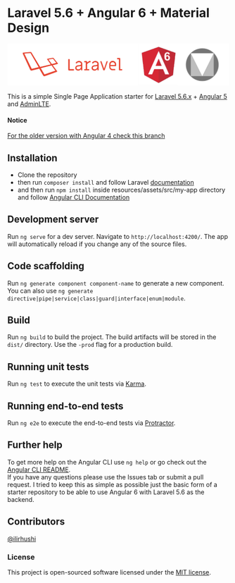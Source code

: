 # Laravel 5.6 + Angular 6 + Material Design

![logo](image.jpg "Logo")

This is a simple Single Page Application starter for [Laravel 5.6.x](https://laravel.com) + [Angular 5](https://angular.io/) and [AdminLTE](https://github.com/almasaeed2010/AdminLTE).

#### Notice
[For the older version with Angular 4 check this branch](https://github.com/ilirhushi/laravel5.5-angular4/tree/angular-4)

## Installation

- Clone the repository
- then run `composer install` and follow Laravel [documentation](https://laravel.com/docs/5.6)
- and then run `npm install` inside resources/assets/src/my-app directory and follow [Angular CLI Documentation](https://github.com/angular/angular-cli)

## Development server

Run `ng serve` for a dev server. Navigate to `http://localhost:4200/`. The app will automatically reload if you change any of the source files.

## Code scaffolding

Run `ng generate component component-name` to generate a new component. You can also use `ng generate directive|pipe|service|class|guard|interface|enum|module`.

## Build

Run `ng build` to build the project. The build artifacts will be stored in the `dist/` directory. Use the `-prod` flag for a production build.

## Running unit tests

Run `ng test` to execute the unit tests via [Karma](https://karma-runner.github.io).

## Running end-to-end tests

Run `ng e2e` to execute the end-to-end tests via [Protractor](http://www.protractortest.org/).

## Further help

To get more help on the Angular CLI use `ng help` or go check out the [Angular CLI README](https://github.com/angular/angular-cli/blob/master/README.md).
<br>
If you have any questions please use the Issues tab or submit a pull request. I tried to keep this as simple as possible just the basic form of a starter repository to be able to use Angular 6 with Laravel 5.6 as the backend.

## Contributors
[@ilirhushi](http://ilirhushi.me)

### License
This project is open-sourced software licensed under the [MIT license](https://opensource.org/licenses/MIT).
